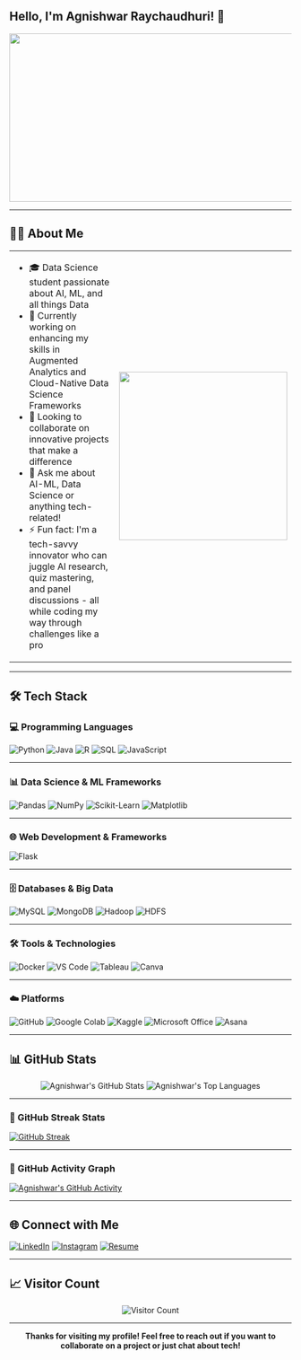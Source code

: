 ## Hello, I'm Agnishwar Raychaudhuri! 👋

<div align="center">
  <img src="https://media.giphy.com/media/dWesBcTLavkZuG35MI/giphy.gif" width="600" height="300"/>
</div>

---

## 🧑‍💻 About Me

<table>
  <tr>
    <td>
      <ul>
        <li>🎓 Data Science student passionate about AI, ML, and all things Data</li>
        <li>🔭 Currently working on enhancing my skills in Augmented Analytics and Cloud-Native Data Science Frameworks</li>
        <li>👯 Looking to collaborate on innovative projects that make a difference</li>
        <li>💬 Ask me about AI-ML, Data Science or anything tech-related!</li>
        <li>⚡ Fun fact: I'm a tech-savvy innovator who can juggle AI research, quiz mastering, and panel discussions - all while coding my way through challenges like a pro</li>
      </ul>
    </td>
    <td>
      <img src="https://media1.tenor.com/m/lvLaG5hPCncAAAAd/data-analysis.gif" width="300"/>
    </td>
  </tr>
</table>

---

## 🛠️ Tech Stack

### 💻 Programming Languages
![Python](https://img.shields.io/badge/Python-3776AB?style=for-the-badge&logo=python&logoColor=white)
![Java](https://img.shields.io/badge/Java-ED8B00?style=for-the-badge&logo=openjdk&logoColor=white)
![R](https://img.shields.io/badge/R-276DC3?style=for-the-badge&logo=r&logoColor=white)
![SQL](https://img.shields.io/badge/SQL-4479A1?style=for-the-badge&logo=sql&logoColor=white)
![JavaScript](https://img.shields.io/badge/JavaScript-F7DF1E?style=for-the-badge&logo=javascript&logoColor=black)

---

### 📊 Data Science & ML Frameworks
![Pandas](https://img.shields.io/badge/Pandas-150458?style=for-the-badge&logo=pandas&logoColor=white)
![NumPy](https://img.shields.io/badge/NumPy-013243?style=for-the-badge&logo=numpy&logoColor=white)
![Scikit-Learn](https://img.shields.io/badge/Scikit--Learn-F7931E?style=for-the-badge&logo=scikit-learn&logoColor=white)
![Matplotlib](https://img.shields.io/badge/Matplotlib-11557c?style=for-the-badge&logo=matplotlib&logoColor=white)

---

### 🌐 Web Development & Frameworks
![Flask](https://img.shields.io/badge/Flask-000000?style=for-the-badge&logo=flask&logoColor=white)

---

### 🗄️ Databases & Big Data
![MySQL](https://img.shields.io/badge/MySQL-005C84?style=for-the-badge&logo=mysql&logoColor=white)
![MongoDB](https://img.shields.io/badge/MongoDB-4EA94B?style=for-the-badge&logo=mongodb&logoColor=white)
![Hadoop](https://img.shields.io/badge/Hadoop-FDEE21?style=for-the-badge&logo=apache-hadoop&logoColor=black)
![HDFS](https://img.shields.io/badge/HDFS-0E1128?style=for-the-badge&logo=apache&logoColor=white)

---

### 🛠️ Tools & Technologies
![Docker](https://img.shields.io/badge/Docker-2496ED?style=for-the-badge&logo=docker&logoColor=white)
![VS Code](https://img.shields.io/badge/VS_Code-007ACC?style=for-the-badge&logo=visual%20studio%20code&logoColor=white)
![Tableau](https://img.shields.io/badge/Tableau-E97627?style=for-the-badge&logo=tableau&logoColor=white)
![Canva](https://img.shields.io/badge/Canva-00C4CC?style=for-the-badge&logo=canva&logoColor=white)

---

### ☁️ Platforms
![GitHub](https://img.shields.io/badge/GitHub-181717?style=for-the-badge&logo=github&logoColor=white)
![Google Colab](https://img.shields.io/badge/Google_Colab-F9AB00?style=for-the-badge&logo=google-colab&logoColor=white)
![Kaggle](https://img.shields.io/badge/Kaggle-20BEFF?style=for-the-badge&logo=kaggle&logoColor=white)
![Microsoft Office](https://img.shields.io/badge/Microsoft_Office-D83B01?style=for-the-badge&logo=microsoft-office&logoColor=white)
![Asana](https://img.shields.io/badge/Asana-273347?style=for-the-badge&logo=asana&logoColor=white)

---

## 📊 GitHub Stats

<div align="center">
  <img src="https://github-readme-stats.vercel.app/api?username=agnishwarr&show_icons=true&theme=radical" alt="Agnishwar's GitHub Stats" />
  <img src="https://github-readme-stats.vercel.app/api/top-langs/?username=agnishwarr&layout=compact&theme=radical" alt="Agnishwar's Top Languages" />
</div>

---

### 🚀 GitHub Streak Stats
[![GitHub Streak](https://streak-stats.demolab.com/?user=agnishwarr&theme=radical)](https://git.io/streak-stats)

---

### 📌 GitHub Activity Graph
[![Agnishwar's GitHub Activity](https://github-readme-activity-graph.vercel.app/graph?username=agnishwarr&theme=react-dark&area=true&hide_border=true)](https://github.com/ashutosh00710/github-readme-activity-graph)

---

## 🌐 Connect with Me
[![LinkedIn](https://img.shields.io/badge/LinkedIn-0077B5?style=for-the-badge&logo=linkedin&logoColor=white)](https://www.linkedin.com/in/agnishwarraychaudhuri/)
[![Instagram](https://img.shields.io/badge/Instagram-E4405F?style=for-the-badge&logo=instagram&logoColor=white)](https://www.instagram.com/agnishwarraychaudhuri/?hl=en)
[![Resume](https://img.shields.io/badge/Resume-000000?style=for-the-badge&logo=read-the-docs&logoColor=white)](https://docs.google.com/document/d/1rSRe0WfCHXzVeSslzGfgrR_KeNb6Zt07CwWw5aWNFM4/edit?tab=t.0)

---

## 📈 Visitor Count
<div align="center">
  <img src="https://profile-counter.glitch.me/agnishwarr/count.svg" alt="Visitor Count" />
</div>

---

<div align="center">
  <b>Thanks for visiting my profile! Feel free to reach out if you want to collaborate on a project or just chat about tech!</b>
</div>
